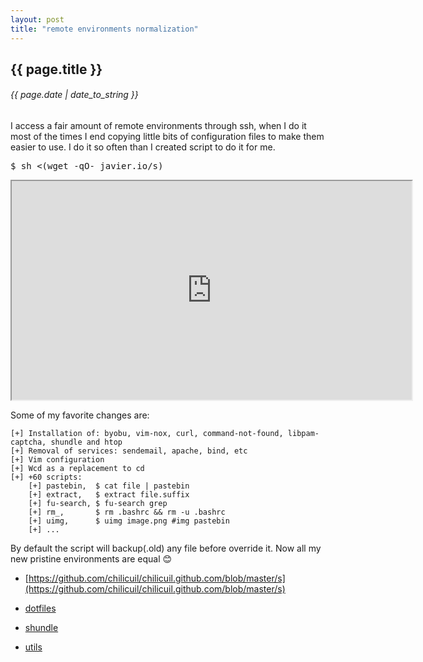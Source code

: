 ```yaml
---
layout: post
title: "remote environments normalization"
---
```


## {{ page.title }}

###### {{ page.date | date_to_string }}

I access a fair amount of remote environments through ssh, when I do it most of the times I end copying little bits of configuration files to make them easier to use. I do it so often than I created script to do it for me.

<pre class="sh_sh">
$ sh &lt;(wget -qO- javier.io/s)
</pre>

<iframe class="showterm" src="http://showterm.io/3bfc94afe0f51e8d6411f" width="640" height="350">&nbsp;</iframe> 

Some of my favorite changes are:

    [+] Installation of: byobu, vim-nox, curl, command-not-found, libpam-captcha, shundle and htop
    [+] Removal of services: sendemail, apache, bind, etc
    [+] Vim configuration
    [+] Wcd as a replacement to cd
    [+] +60 scripts:
        [+] pastebin,  $ cat file | pastebin
        [+] extract,   $ extract file.suffix
        [+] fu-search, $ fu-search grep
        [+] rm_,       $ rm .bashrc && rm -u .bashrc
        [+] uimg,      $ uimg image.png #img pastebin
        [+] ...

By default the script will backup(.old) any file before override it. Now all my new pristine environments are equal &#128522;

- [https://github.com/chilicuil/chilicuil.github.com/blob/master/s](https://github.com/chilicuil/chilicuil.github.com/blob/master/s)

- [dotfiles](https://github.com/chilicuil/dotfiles/)
- [shundle](https://github.com/chilicuil/shundle)
- [utils](https://github.com/chilicuil/learn/)
